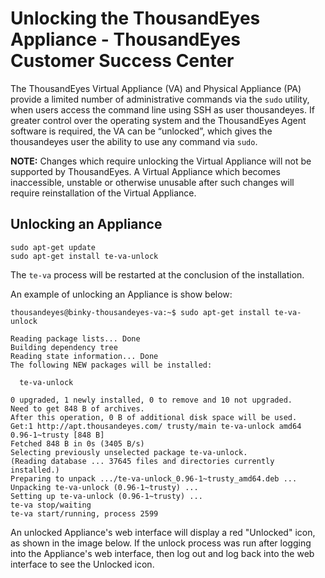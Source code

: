 # Unlocking the ThousandEyes Appliance - ThousandEyes Customer Success Center

The ThousandEyes Virtual Appliance \(VA\) and Physical Appliance \(PA\) provide a limited number of administrative commands via the `sudo` utility, when users access the command line using SSH as user thousandeyes. If greater control over the operating system and the ThousandEyes Agent software is required, the VA can be “unlocked”, which gives the thousandeyes user the ability to use any command via `sudo`.

**NOTE:** Changes which require unlocking the Virtual Appliance will not be supported by ThousandEyes.  A Virtual Appliance which becomes inaccessible, unstable or otherwise unusable after such changes will require reinstallation of the Virtual Appliance.

## Unlocking an Appliance

```text
sudo apt-get update
sudo apt-get install te-va-unlock
```

The `te-va` process will be restarted at the conclusion of the installation.

An example of unlocking an Appliance is show below:

```text
thousandeyes@binky-thousandeyes-va:~$ sudo apt-get install te-va-unlock

Reading package lists... Done
Building dependency tree       
Reading state information... Done
The following NEW packages will be installed:

  te-va-unlock

0 upgraded, 1 newly installed, 0 to remove and 10 not upgraded.
Need to get 848 B of archives.
After this operation, 0 B of additional disk space will be used.
Get:1 http://apt.thousandeyes.com/ trusty/main te-va-unlock amd64 0.96-1~trusty [848 B]
Fetched 848 B in 0s (3405 B/s)  
Selecting previously unselected package te-va-unlock.
(Reading database ... 37645 files and directories currently installed.)
Preparing to unpack .../te-va-unlock_0.96-1~trusty_amd64.deb ...
Unpacking te-va-unlock (0.96-1~trusty) ...
Setting up te-va-unlock (0.96-1~trusty) ...
te-va stop/waiting
te-va start/running, process 2599
```

An unlocked Appliance's web interface will display a red "Unlocked" icon, as shown in the image below. If the unlock process was run after logging into the Appliance's web interface, then log out and log back into the web interface to see the Unlocked icon.

